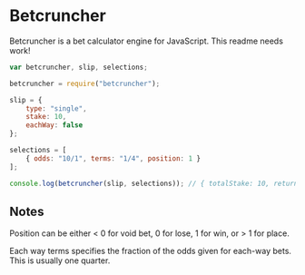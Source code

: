 Betcruncher
===========

Betcruncher is a bet calculator engine for JavaScript. This readme needs work!

```javascript
var betcruncher, slip, selections;

betcruncher = require("betcruncher");

slip = {
    type: "single",
    stake: 10,
    eachWay: false
};

selections = [
    { odds: "10/1", terms: "1/4", position: 1 }
];

console.log(betcruncher(slip, selections)); // { totalStake: 10, returns: 110, profit: 100 }
```

## Notes

Position can be either < 0 for void bet, 0 for lose, 1 for win, or > 1 for place.

Each way terms specifies the fraction of the odds given for each-way bets. This is usually one quarter.
